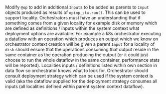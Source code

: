 Modify `@op` to add in additional `Input`s to be added as parents to `Input` objects produced as results of `opimp_ctx.run()`. This can be used to support locality. Orchestrators must have an understanding that if something comes from a given locality for example disk or memory which are defined as definitions / inputs within the system context what deployment options are available. For example a k8s orchestrator executing a dataflow with an operation which produces an output which we know on orchestrator context creation will be given a parent `Input` for a locality of `disk` should ensure that the operations consuming that output reside in the same container as the operation producing the output (or it could just choose to run the whole dataflow in the same container, performance stats will be reported). Localities inputs / definitions listed within own section in data flow so orchestrator knows what to look for. Orchestrator should consult deployment strategy which can be used if the system context is valid (aka the dataflow supplied for the deployment strategy consumes all inputs (all localities defined within parent system context dataflow).